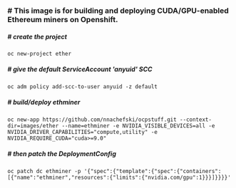 ### # This image is for building and deploying CUDA/GPU-enabled Ethereum miners on Openshift.
##### # create the project
```
oc new-project ether
```
##### # give the default ServiceAccount 'anyuid' SCC
```
oc adm policy add-scc-to-user anyuid -z default
```
##### # build/deploy ethminer
```
oc new-app https://github.com/nnachefski/ocpstuff.git --context-dir=images/ether --name=ethminer -e NVIDIA_VISIBLE_DEVICES=all -e NVIDIA_DRIVER_CAPABILITIES="compute,utility" -e NVIDIA_REQUIRE_CUDA="cuda>=9.0"
```

##### # then patch the DeploymentConfig
```
oc patch dc ethminer -p '{"spec":{"template":{"spec":{"containers":[{"name":"ethminer","resources":{"limits":{"nvidia.com/gpu":1}}}]}}}}'
``` 
